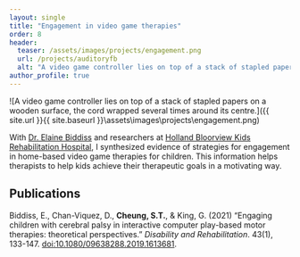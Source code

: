```yaml
---
layout: single
title: "Engagement in video game therapies"
order: 8
header:
  teaser: /assets/images/projects/engagement.png
  url: /projects/auditoryfb
  alt: "A video game controller lies on top of a stack of stapled papers on a wooden surface, the cord wrapped several times around its centre."
author_profile: true
---
```

![A video game controller lies on top of a stack of stapled papers on a wooden surface, the cord wrapped several times around its centre.]({{ site.url }}{{ site.baseurl }}\assets\images\projects\engagement.png)

With [Dr. Elaine Biddiss](https://hollandbloorview.ca/staff/elaine-biddiss-masc-phd) and researchers at [Holland Bloorview Kids Rehabilitation Hospital](https://hollandbloorview.ca/), I synthesized evidence of strategies for engagement in home-based video game therapies for children. This information helps therapists to help kids achieve their therapeutic goals in a motivating way.

## Publications
Biddiss, E., Chan-Viquez, D., **Cheung, S.T.**, & King, G. (2021) “Engaging children with cerebral palsy in interactive computer play-based motor therapies: theoretical perspectives.” *Disability and Rehabilitation*. 43(1), 133-147. [doi:10.1080/09638288.2019.1613681](http://dx.doi.org/10.1080/09638288.2019.1613681).

